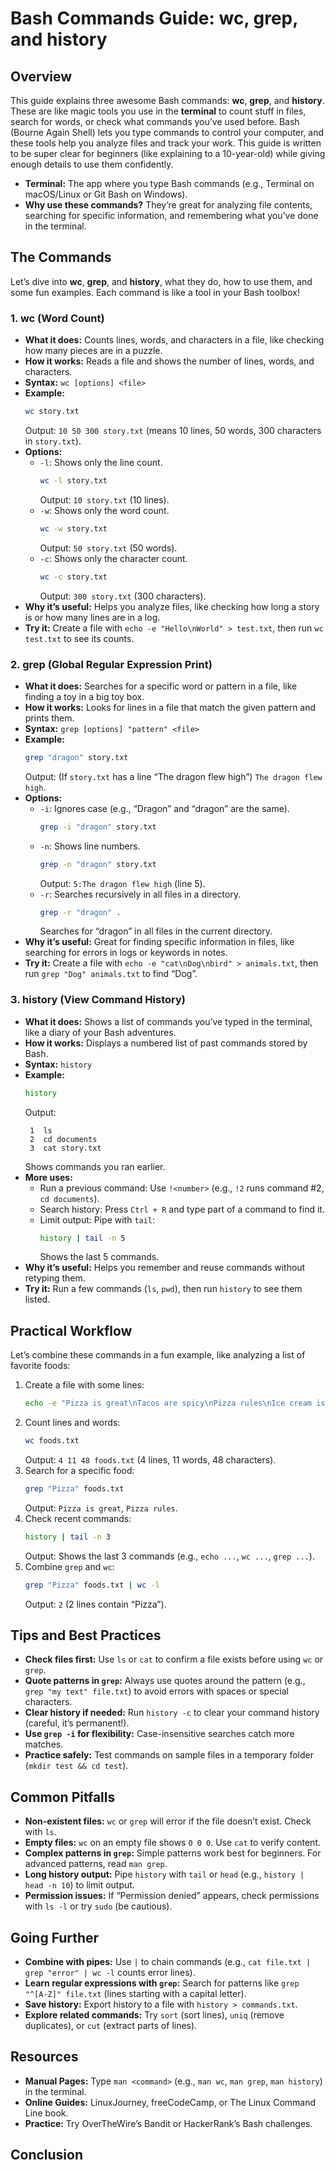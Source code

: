 # Bash Commands Guide: wc, grep, and history

## Overview
This guide explains three awesome Bash commands: **wc**, **grep**, and **history**. These are like magic tools you use in the **terminal** to count stuff in files, search for words, or check what commands you’ve used before. Bash (Bourne Again Shell) lets you type commands to control your computer, and these tools help you analyze files and track your work. This guide is written to be super clear for beginners (like explaining to a 10-year-old) while giving enough details to use them confidently.


- **Terminal:** The app where you type Bash commands (e.g., Terminal on macOS/Linux or Git Bash on Windows).
- **Why use these commands?** They’re great for analyzing file contents, searching for specific information, and remembering what you’ve done in the terminal.

## The Commands
Let’s dive into **wc**, **grep**, and **history**, what they do, how to use them, and some fun examples. Each command is like a tool in your Bash toolbox!

### 1. **wc** (Word Count)
- **What it does:** Counts lines, words, and characters in a file, like checking how many pieces are in a puzzle.
- **How it works:** Reads a file and shows the number of lines, words, and characters.
- **Syntax:** `wc [options] <file>`
- **Example:**
  ```bash
  wc story.txt
  ```
  Output: `10 50 300 story.txt` (means 10 lines, 50 words, 300 characters in `story.txt`).
- **Options:**
  - `-l`: Shows only the line count.
    ```bash
    wc -l story.txt
    ```
    Output: `10 story.txt` (10 lines).
  - `-w`: Shows only the word count.
    ```bash
    wc -w story.txt
    ```
    Output: `50 story.txt` (50 words).
  - `-c`: Shows only the character count.
    ```bash
    wc -c story.txt
    ```
    Output: `300 story.txt` (300 characters).
- **Why it’s useful:** Helps you analyze files, like checking how long a story is or how many lines are in a log.
- **Try it:** Create a file with `echo -e "Hello\nWorld" > test.txt`, then run `wc test.txt` to see its counts.

### 2. **grep** (Global Regular Expression Print)
- **What it does:** Searches for a specific word or pattern in a file, like finding a toy in a big toy box.
- **How it works:** Looks for lines in a file that match the given pattern and prints them.
- **Syntax:** `grep [options] "pattern" <file>`
- **Example:**
  ```bash
  grep "dragon" story.txt
  ```
  Output: (If `story.txt` has a line “The dragon flew high”) `The dragon flew high`.
- **Options:**
  - `-i`: Ignores case (e.g., “Dragon” and “dragon” are the same).
    ```bash
    grep -i "dragon" story.txt
    ```
  - `-n`: Shows line numbers.
    ```bash
    grep -n "dragon" story.txt
    ```
    Output: `5:The dragon flew high` (line 5).
  - `-r`: Searches recursively in all files in a directory.
    ```bash
    grep -r "dragon" .
    ```
    Searches for “dragon” in all files in the current directory.
- **Why it’s useful:** Great for finding specific information in files, like searching for errors in logs or keywords in notes.
- **Try it:** Create a file with `echo -e "cat\nDog\nbird" > animals.txt`, then run `grep "Dog" animals.txt` to find “Dog”.

### 3. **history** (View Command History)
- **What it does:** Shows a list of commands you’ve typed in the terminal, like a diary of your Bash adventures.
- **How it works:** Displays a numbered list of past commands stored by Bash.
- **Syntax:** `history`
- **Example:**
  ```bash
  history
  ```
  Output:
  ```
   1  ls
   2  cd documents
   3  cat story.txt
  ```
  Shows commands you ran earlier.
- **More uses:**
  - Run a previous command: Use `!<number>` (e.g., `!2` runs command #2, `cd documents`).
  - Search history: Press `Ctrl + R` and type part of a command to find it.
  - Limit output: Pipe with `tail`:
    ```bash
    history | tail -n 5
    ```
    Shows the last 5 commands.
- **Why it’s useful:** Helps you remember and reuse commands without retyping them.
- **Try it:** Run a few commands (`ls`, `pwd`), then run `history` to see them listed.

## Practical Workflow
Let’s combine these commands in a fun example, like analyzing a list of favorite foods:
1. Create a file with some lines:
   ```bash
   echo -e "Pizza is great\nTacos are spicy\nPizza rules\nIce cream is cold" > foods.txt
   ```
2. Count lines and words:
   ```bash
   wc foods.txt
   ```
   Output: `4 11 48 foods.txt` (4 lines, 11 words, 48 characters).
3. Search for a specific food:
   ```bash
   grep "Pizza" foods.txt
   ```
   Output: `Pizza is great`, `Pizza rules`.
4. Check recent commands:
   ```bash
   history | tail -n 3
   ```
   Output: Shows the last 3 commands (e.g., `echo ...`, `wc ...`, `grep ...`).
5. Combine `grep` and `wc`:
   ```bash
   grep "Pizza" foods.txt | wc -l
   ```
   Output: `2` (2 lines contain “Pizza”).

## Tips and Best Practices
- **Check files first:** Use `ls` or `cat` to confirm a file exists before using `wc` or `grep`.
- **Quote patterns in `grep`:** Always use quotes around the pattern (e.g., `grep "my text" file.txt`) to avoid errors with spaces or special characters.
- **Clear history if needed:** Run `history -c` to clear your command history (careful, it’s permanent!).
- **Use `grep -i` for flexibility:** Case-insensitive searches catch more matches.
- **Practice safely:** Test commands on sample files in a temporary folder (`mkdir test && cd test`).

## Common Pitfalls
- **Non-existent files:** `wc` or `grep` will error if the file doesn’t exist. Check with `ls`.
- **Empty files:** `wc` on an empty file shows `0 0 0`. Use `cat` to verify content.
- **Complex patterns in `grep`:** Simple patterns work best for beginners. For advanced patterns, read `man grep`.
- **Long history output:** Pipe `history` with `tail` or `head` (e.g., `history | head -n 10`) to limit output.
- **Permission issues:** If “Permission denied” appears, check permissions with `ls -l` or try `sudo` (be cautious).

## Going Further
- **Combine with pipes:** Use `|` to chain commands (e.g., `cat file.txt | grep "error" | wc -l` counts error lines).
- **Learn regular expressions with `grep`:** Search for patterns like `grep "^[A-Z]" file.txt` (lines starting with a capital letter).
- **Save history:** Export history to a file with `history > commands.txt`.
- **Explore related commands:** Try `sort` (sort lines), `uniq` (remove duplicates), or `cut` (extract parts of lines).

## Resources
- **Manual Pages:** Type `man <command>` (e.g., `man wc`, `man grep`, `man history`) in the terminal.
- **Online Guides:** LinuxJourney, freeCodeCamp, or The Linux Command Line book.
- **Practice:** Try OverTheWire’s Bandit or HackerRank’s Bash challenges.

## Conclusion
